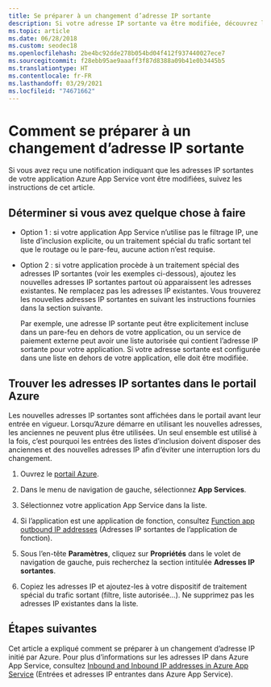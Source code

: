 ```yaml
---
title: Se préparer à un changement d’adresse IP sortante
description: Si votre adresse IP sortante va être modifiée, découvrez les choses à faire pour que votre application continue de fonctionner après la modification.
ms.topic: article
ms.date: 06/28/2018
ms.custom: seodec18
ms.openlocfilehash: 2be4bc92dde278b054bd04f412f937440027ece7
ms.sourcegitcommit: f28ebb95ae9aaaff3f87d8388a09b41e0b3445b5
ms.translationtype: HT
ms.contentlocale: fr-FR
ms.lasthandoff: 03/29/2021
ms.locfileid: "74671662"
---
```

# <a name="how-to-prepare-for-an-outbound-ip-address-change"></a>Comment se préparer à un changement d’adresse IP sortante

Si vous avez reçu une notification indiquant que les adresses IP sortantes de votre application Azure App Service vont être modifiées, suivez les instructions de cet article.

## <a name="determine-if-you-have-to-do-anything"></a>Déterminer si vous avez quelque chose à faire

* Option 1 : si votre application App Service n’utilise pas le filtrage IP, une liste d’inclusion explicite, ou un traitement spécial du trafic sortant tel que le routage ou le pare-feu, aucune action n’est requise.

* Option 2 : si votre application procède à un traitement spécial des adresses IP sortantes (voir les exemples ci-dessous), ajoutez les nouvelles adresses IP sortantes partout où apparaissent les adresses existantes. Ne remplacez pas les adresses IP existantes. Vous trouverez les nouvelles adresses IP sortantes en suivant les instructions fournies dans la section suivante.

  Par exemple, une adresse IP sortante peut être explicitement incluse dans un pare-feu en dehors de votre application, ou un service de paiement externe peut avoir une liste autorisée qui contient l’adresse IP sortante pour votre application. Si votre adresse sortante est configurée dans une liste en dehors de votre application, elle doit être modifiée.

## <a name="find-the-outbound-ip-addresses-in-the-azure-portal"></a>Trouver les adresses IP sortantes dans le portail Azure

Les nouvelles adresses IP sortantes sont affichées dans le portail avant leur entrée en vigueur. Lorsqu’Azure démarre en utilisant les nouvelles adresses, les anciennes ne peuvent plus être utilisées. Un seul ensemble est utilisé à la fois, c’est pourquoi les entrées des listes d’inclusion doivent disposer des anciennes et des nouvelles adresses IP afin d’éviter une interruption lors du changement. 

1.  Ouvrez le [portail Azure](https://portal.azure.com).

2.  Dans le menu de navigation de gauche, sélectionnez **App Services**.

3.  Sélectionnez votre application App Service dans la liste.

1.  Si l’application est une application de fonction, consultez [Function app outbound IP addresses](../azure-functions/ip-addresses.md#find-outbound-ip-addresses) (Adresses IP sortantes de l’application de fonction).

4.  Sous l’en-tête **Paramètres**, cliquez sur **Propriétés** dans le volet de navigation de gauche, puis recherchez la section intitulée **Adresses IP sortantes**.

5. Copiez les adresses IP et ajoutez-les à votre dispositif de traitement spécial du trafic sortant (filtre, liste autorisée...). Ne supprimez pas les adresses IP existantes dans la liste.

## <a name="next-steps"></a>Étapes suivantes

Cet article a expliqué comment se préparer à un changement d’adresse IP initié par Azure. Pour plus d’informations sur les adresses IP dans Azure App Service, consultez [Inbound and Inbound IP addresses in Azure App Service](overview-inbound-outbound-ips.md) (Entrées et adresses IP entrantes dans Azure App Service).

